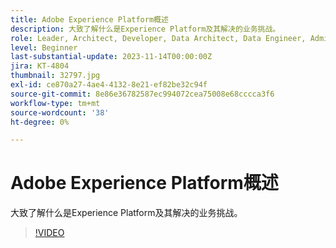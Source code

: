 ```yaml
---
title: Adobe Experience Platform概述
description: 大致了解什么是Experience Platform及其解决的业务挑战。
role: Leader, Architect, Developer, Data Architect, Data Engineer, Admin, User
level: Beginner
last-substantial-update: 2023-11-14T00:00:00Z
jira: KT-4804
thumbnail: 32797.jpg
exl-id: ce870a27-4ae4-4132-8e21-ef82be32c94f
source-git-commit: 8e86e36782587ec994072cea75008e68cccca3f6
workflow-type: tm+mt
source-wordcount: '38'
ht-degree: 0%

---
```


# Adobe Experience Platform概述

大致了解什么是Experience Platform及其解决的业务挑战。

>[!VIDEO](https://video.tv.adobe.com/v/32797?learn=on)


